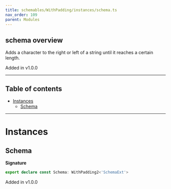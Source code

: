 ```yaml
---
title: schemables/WithPadding/instances/schema.ts
nav_order: 109
parent: Modules
---
```


## schema overview

Adds a character to the right or left of a string until it reaches a certain length.

Added in v1.0.0

---

<h2 class="text-delta">Table of contents</h2>

- [Instances](#instances)
  - [Schema](#schema)

---

# Instances

## Schema

**Signature**

```ts
export declare const Schema: WithPadding2<'SchemaExt'>
```

Added in v1.0.0
